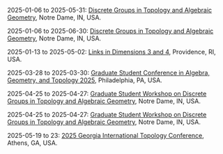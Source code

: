 2025-01-06 to 2025-05-31: [Discrete Groups in Topology and Algebraic Geometry](https://sites.nd.edu/cmnd2025-thematic-program/ "The program explores discrete groups in topology and algebraic geometry, focusing on applications in physics. Topics include fundamental groups, mapping class groups, and geometric group theory. Discussions cover connections to quantum field theory and string theory, emphasizing topological structures in physical systems."), Notre Dame, IN, USA.

2025-01-06 to 2025-06-30: [Discrete Groups in Topology and Algebraic Geometry](https://www.nd.edu/math/thematic-program-2025/ "The program explores discrete groups in topology and algebraic geometry, focusing on interdisciplinary applications. Topics include Kleinian groups, moduli spaces, and topological invariants. Discussions cover applications in quantum mechanics and string theory, emphasizing geometric and algebraic methods."), Notre Dame, IN, USA.

2025-01-13 to 2025-05-02: [Links in Dimensions 3 and 4](https://icerm.brown.edu/program/semester_program/sp-s25/ "The program investigates links in 3 and 4 dimensions, exploring topological applications. Topics include Legendrian knots, Khovanov homology, and gauge theory. Discussions cover connections to quantum mechanics and topological quantum computing, emphasizing mathematical structures."), Providence, RI, USA.

2025-03-28 to 2025-03-30: [Graduate Student Conference in Algebra, Geometry, and Topology 2025](https://cst.temple.edu/department-mathematics/events/gta-philadelphia "The conference focuses on algebra, geometry, and topology for graduate students. Topics include algebraic varieties, knot theory, and symplectic geometry. Discussions cover applications in quantum field theory and string theory, emphasizing mathematical advancements."), Philadelphia, PA, USA.

2025-04-25 to 2025-04-27: [Graduate Student Workshop on Discrete Groups in Topology and Algebraic Geometry](https://centerformath.nd.edu/scientific-events-and-programs/ "The workshop focuses on discrete groups for graduate students, exploring topology and algebraic geometry. Topics include Kleinian groups, mapping class groups, and algebraic structures. Discussions cover connections to quantum mechanics and string theory, emphasizing geometric frameworks."), Notre Dame, IN, USA.

2025-04-25 to 2025-04-27: [Graduate Student Workshop on Discrete Groups in Topology and Algebraic Geometry](https://www.nd.edu/math/events/2025-discrete-groups-workshop/ "The workshop trains graduate students in discrete groups, focusing on topology and algebraic geometry. Topics include fundamental groups, moduli spaces, and geometric group theory. Discussions cover applications in quantum field theory and string theory, emphasizing topological methods."), Notre Dame, IN, USA.

2025-05-19 to 23: [2025 Georgia International Topology Conference](https://www.math.uga.edu/topology/conference25.html "The conference focuses on topology, with applications in physics and geometry. Topics include knot theory, manifold classification, and topological methods in quantum field theory. It discusses advancements in algebraic topology and their implications for understanding spacetime structures and physical systems."), Athens, GA, USA.

